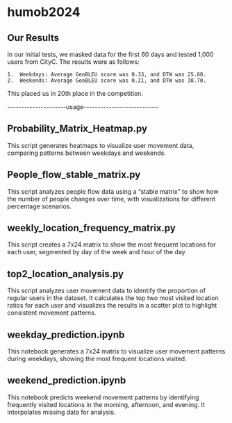 # humob2024
## Our Results

In our initial tests, we masked data for the first 60 days and tested 1,000 users from CityC. The results were as follows:

	1.	Weekdays: Average GeoBLEU score was 0.33, and DTW was 25.68.
	2.	Weekends: Average GeoBLEU score was 0.21, and DTW was 38.70.

This placed us in 20th place in the competition.

---------------------usage---------------------------
## Probability_Matrix_Heatmap.py

This script generates heatmaps to visualize user movement data, comparing patterns between weekdays and weekends.

## People_flow_stable_matrix.py

This script analyzes people flow data using a “stable matrix” to show how the number of people changes over time, with visualizations for different percentage scenarios.

## weekly_location_frequency_matrix.py

This script creates a 7x24 matrix to show the most frequent locations for each user, segmented by day of the week and hour of the day.

## top2_location_analysis.py

This script analyzes user movement data to identify the proportion of regular users in the dataset. It calculates the top two most visited location ratios for each user and visualizes the results in a scatter plot to highlight consistent movement patterns.

## weekday_prediction.ipynb

This notebook generates a 7x24 matrix to visualize user movement patterns during weekdays, showing the most frequent locations visited.

## weekend_prediction.ipynb

This notebook predicts weekend movement patterns by identifying frequently visited locations in the morning, afternoon, and evening. It interpolates missing data for analysis.
